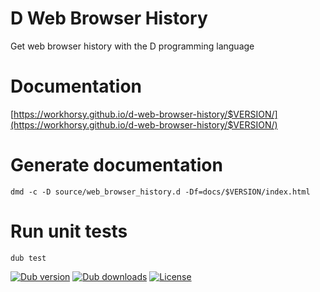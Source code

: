 # D Web Browser History
Get web browser history with the D programming language

# Documentation

[https://workhorsy.github.io/d-web-browser-history/$VERSION/](https://workhorsy.github.io/d-web-browser-history/$VERSION/)

# Generate documentation

```
dmd -c -D source/web_browser_history.d -Df=docs/$VERSION/index.html
```

# Run unit tests

```
dub test
```

[![Dub version](https://img.shields.io/dub/v/d-web-browser-history.svg)](https://code.dlang.org/packages/d-web-browser-history)
[![Dub downloads](https://img.shields.io/dub/dt/d-web-browser-history.svg)](https://code.dlang.org/packages/d-web-browser-history)
[![License](https://img.shields.io/badge/license-BSL_1.0-blue.svg)](https://raw.githubusercontent.com/workhorsy/d-web-browser-history/master/LICENSE)
